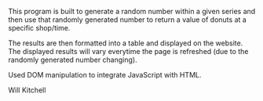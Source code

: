 This program is built to generate a random number within a given series and then use that randomly generated number to return a value of donuts at a specific shop/time.

The results are then formatted into a table and displayed on the website. The displayed results will vary everytime the page is refreshed (due to the randomly generated number changing).

Used DOM manipulation to integrate JavaScript with HTML.

Will Kitchell
